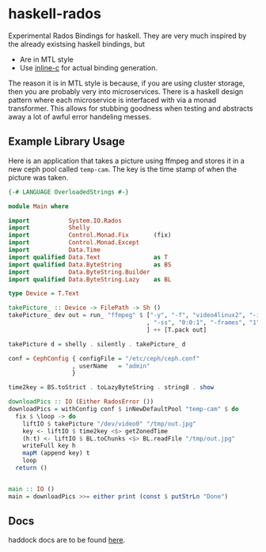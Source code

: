 # haskell-rados
Experimental Rados Bindings for haskell. They are very much inspired by the already existsing
haskell bindings, but
- Are in MTL style
- Use [inline-c][inline-c] for actual binding generation.

The reason it is in MTL style is because, if you are using cluster storage, then you are probably
very into microservices. There is a haskell design pattern where each microservice is interfaced
with via a monad transformer. This allows for stubbing goodness when testing and abstracts away
a lot of awful error handeling messes.

## Example Library Usage
Here is an application that takes a picture using ffmpeg and stores it in a new ceph pool called
`temp-cam`. The key is the time stamp of when the picture was taken.

```haskell
{-# LANGUAGE OverloadedStrings #-}

module Main where

import           System.IO.Rados
import           Shelly
import           Control.Monad.Fix       (fix)
import           Control.Monad.Except
import           Data.Time
import qualified Data.Text               as T
import qualified Data.ByteString         as BS
import           Data.ByteString.Builder
import qualified Data.ByteString.Lazy    as BL

type Device = T.Text

takePicture_ :: Device -> FilePath -> Sh ()
takePicture_ dev out = run_ "ffmpeg" $ ["-y", "-f", "video4linux2", "-i", dev
                                       , "-ss", "0:0:1", "-frames", "1"
                                       ] ++ [T.pack out]

takePicture d = shelly . silently . takePicture_ d

conf = CephConfig { configFile = "/etc/ceph/ceph.conf"
                  , userName   = "admin"
                  }

time2key = BS.toStrict . toLazyByteString . string8 . show

downloadPics :: IO (Either RadosError ())
downloadPics = withConfig conf $ inNewDefaultPool "temp-cam" $ do
  fix $ \loop -> do
    liftIO $ takePicture "/dev/video0" "/tmp/out.jpg"
    key <- liftIO $ time2key <$> getZonedTime
    (h:t) <- liftIO $ BL.toChunks <$> BL.readFile "/tmp/out.jpg"
    writeFull key h
    mapM (append key) t
    loop
  return ()


main :: IO ()
main = downloadPics >>= either print (const $ putStrLn "Done")
```

## Docs
haddock docs are to be found [here][docs].

[inline-c]: https://hackage.haskell.org/package/inline-c
[docs]: https://www.hobson.space/docs/rados/
